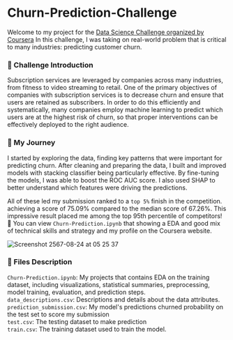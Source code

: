 # Churn-Prediction-Challenge
Welcome to my project for the [Data Science Challenge organized by Coursera](https://www.coursera.org/learn/data-science-challenge) In this challenge, I was taking on real-world problem that is critical to many industries: predicting customer churn.

### 🔑 Challenge Introduction
Subscription services are leveraged by companies across many industries, from fitness to video streaming to retail. One of the primary objectives of companies with subscription services is to decrease churn and ensure that users are retained as subscribers. In order to do this efficiently and systematically, many companies employ machine learning to predict which users are at the highest risk of churn, so that proper interventions can be effectively deployed to the right audience.

### 🚀 My Journey
I started by exploring the data, finding key patterns that were important for predicting churn. After cleaning and preparing the data, I built and improved models with stacking classifier being particularly effective. By fine-tuning the models, I was able to boost the ROC AUC score. I also used SHAP to better understand which features were driving the predictions.

All of these led my submission ranked to a ```top 5%``` finish in the competition. achieving a score of 75.09% compared to the median score of 67.26%. This impressive result placed me among the top 95th percentile of competitors! 🎉 You can view ```Churn-Prediction.ipynb``` that showing a EDA and good mix of technical skills and strategy and my profile on the Coursera website.


![Screenshot 2567-08-24 at 05 25 37](https://github.com/user-attachments/assets/80ce2dd8-017a-4e04-b046-d2b7dbffef0e)

### 📄 Files Description
```Churn-Prediction.ipynb```: My projects that contains EDA on the training dataset, including visualizations, statistical summaries, preprocessing, model training, evaluation, and prediction steps.<br> 
```data_descriptions.csv```: Descriptions and details about the data attributes.<br>
```prediction_submission.csv```: My model's predictions churned probability on the test set to score my submission<br>
```test.csv```: The testing dataset to make prediction<br>
```train.csv```: The training dataset used to train the model.<br>
